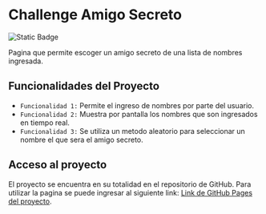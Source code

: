 <h1>Challenge Amigo Secreto</h1>

![Static Badge](https://img.shields.io/badge/status-complete-green)

Pagina que permite escoger un amigo secreto de una lista de nombres ingresada.

<h2>Funcionalidades del Proyecto</h2>

- `Funcionalidad 1:` Permite el ingreso de nombres por parte del usuario.
- `Funcionalidad 2:` Muestra por pantalla los nombres que son ingresados en tiempo real.
- `Funcionalidad 3:` Se utiliza un metodo aleatorio para seleccionar un nombre el que sera el amigo secreto.

<h2>Acceso al proyecto</h2>

El proyecto se encuentra en su totalidad en el repositorio de GitHub. Para utilizar la pagina se puede ingresar al siguiente link: [Link de GitHub Pages del proyecto](https://nalsigstlo.github.io/challenge-amigo-secreto).
